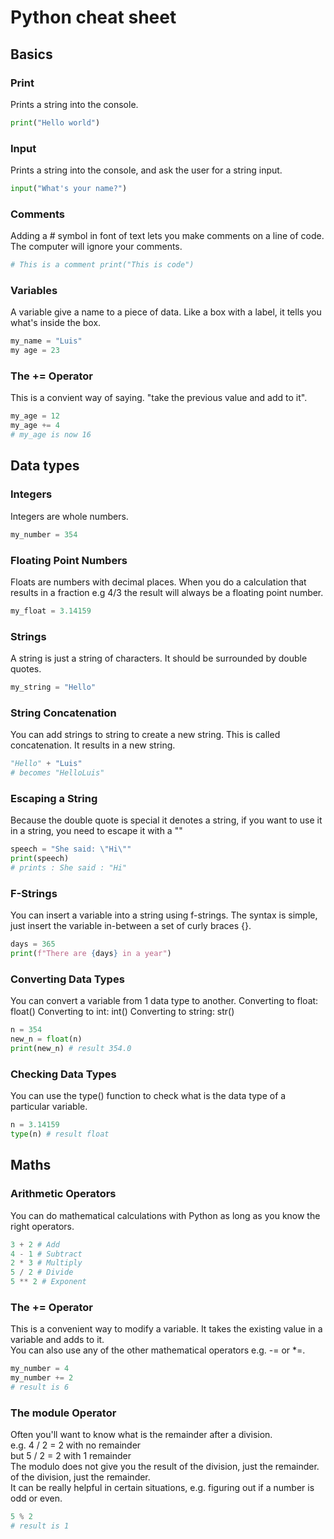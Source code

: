 # Python cheat sheet
## Basics
### Print
Prints a string into the console.
````python
print("Hello world")
````
### Input
Prints a string into the console, and ask the user for a string input.
````python
input("What's your name?")
````
### Comments
Adding a # symbol in font of text lets you make comments on a line of code.
The computer will ignore your comments.
````python
# This is a comment print("This is code")
````
### Variables
A variable give a name to a piece of data. Like a box with a label, it tells you what's inside the box.
````python
my_name = "Luis"
my age = 23
````
### The += Operator
This is a convient way of saying. "take the previous value and add to it".
````python
my_age = 12
my_age += 4
# my_age is now 16
````
## Data types
### Integers
Integers are whole numbers.
````python
my_number = 354
````
### Floating Point Numbers
Floats are numbers with decimal places. When you do a calculation that results in a fraction e.g 4/3 the result will always be a floating point number.
````python
my_float = 3.14159
````
### Strings
A string is just a string of characters.
It should be surrounded by double quotes.
````python
my_string = "Hello"
````
### String Concatenation
You can add strings to string to create a new string. This is called concatenation.
It results in a new string.
````python
"Hello" + "Luis"
# becomes "HelloLuis"
````
### Escaping a String
Because the double quote is special it denotes a string, if you want to use it in a string, you need to escape it with a "\"
````python
speech = "She said: \"Hi\""
print(speech)
# prints : She said : "Hi"
````
### F-Strings
You can insert a variable into a string using f-strings.
The syntax is simple, just insert the variable in-between a set of curly braces {}.
````python
days = 365
print(f"There are {days} in a year")
````
### Converting Data Types
You can convert a variable from 1 data type to another.
Converting to float:
float()
Converting to int:
int()
Converting to string:
str()
````python
n = 354
new_n = float(n)
print(new_n) # result 354.0
````
### Checking Data Types
You can use the type() function to check what is the data type of a particular variable.
````python
n = 3.14159
type(n) # result float
````

## Maths
### Arithmetic Operators
You can do mathematical calculations with Python as long as you know the right operators.
````python
3 + 2 # Add
4 - 1 # Subtract
2 * 3 # Multiply
5 / 2 # Divide
5 ** 2 # Exponent
````
### The += Operator
This is a convenient way to modify a variable.
It takes the existing value in a variable and adds to it.
<br>
You can also use any of the other mathematical operators e.g. -= or *=.
````python
my_number = 4
my_number += 2
# result is 6
````
### The module Operator
Often you'll want to know what is the remainder after a division.
<br>
e.g. 4 / 2 = 2 with no remainder
<br>
but 5 / 2 = 2 with 1 remainder
<br>
The modulo does not give you the result of the division, just the remainder.
of the division, just the remainder.
<br>
It can be really helpful in certain situations, e.g. figuring out if a number is odd or even.
````python
5 % 2
# result is 1
````
